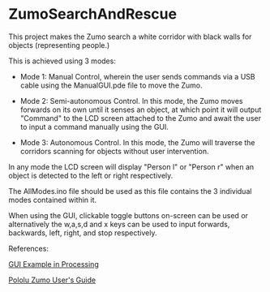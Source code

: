 # ZumoSearchAndRescue

This project makes the Zumo search a white corridor with black walls for objects (representing people.)

This is achieved using 3 modes:

* Mode 1: Manual Control, wherein the user sends commands via a USB cable using the ManualGUI.pde file to move the Zumo.

* Mode 2: Semi-autonomous Control. In this mode, the Zumo moves forwards on its own until it senses an object, at which point it will output "Command" to the LCD screen attached to the Zumo and await the user to input a command manually using the GUI.

* Mode 3: Autonomous Control. In this mode, the Zumo will traverse the corridors scanning for objects without user intervention.

In any mode the LCD screen will display "Person l" or "Person r" when an object is detected to the left or right respectively.

The AllModes.ino file should be used as this file contains the 3 individual modes contained within it.

When using the GUI, clickable toggle buttons on-screen can be used or alternatively the w,a,s,d and x keys can be used to input forwards, backwards, left, right, and stop respectively.

References:

[GUI Example in Processing](https://youtu.be/YrRt2V1ApKE)

[Pololu Zumo User's Guide](https://www.pololu.com/docs/0J63)
